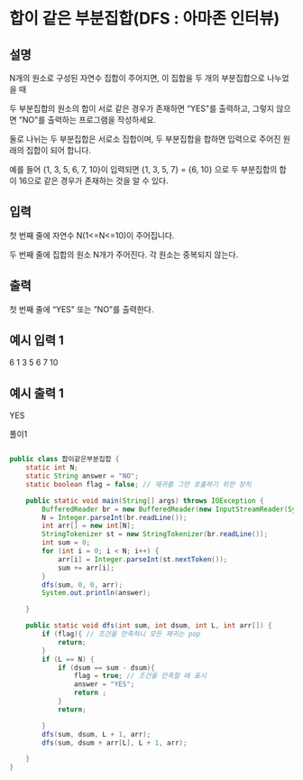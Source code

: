 # 합이 같은 부분집합(DFS : 아마존 인터뷰)
## 설명

N개의 원소로 구성된 자연수 집합이 주어지면, 이 집합을 두 개의 부분집합으로 나누었을 때

두 부분집합의 원소의 합이 서로 같은 경우가 존재하면 “YES"를 출력하고, 그렇지 않으면 ”NO"를 출력하는 프로그램을 작성하세요.

둘로 나뉘는 두 부분집합은 서로소 집합이며, 두 부분집합을 합하면 입력으로 주어진 원래의 집합이 되어 합니다.

예를 들어 {1, 3, 5, 6, 7, 10}이 입력되면 {1, 3, 5, 7} = {6, 10} 으로 두 부분집합의 합이 16으로 같은 경우가 존재하는 것을 알 수 있다.


## 입력
첫 번째 줄에 자연수 N(1<=N<=10)이 주어집니다.

두 번째 줄에 집합의 원소 N개가 주어진다. 각 원소는 중복되지 않는다.


## 출력
첫 번째 줄에 “YES" 또는 ”NO"를 출력한다.


## 예시 입력 1

6
1 3 5 6 7 10  
## 예시 출력 1

YES


 풀이1

```java

public class 합이같은부분집합 {
    static int N;
    static String answer = "NO";
    static boolean flag = false; // 재귀를 그만 호출하기 위한 장치

    public static void main(String[] args) throws IOException {
        BufferedReader br = new BufferedReader(new InputStreamReader(System.in));
        N = Integer.parseInt(br.readLine());
        int arr[] = new int[N];
        StringTokenizer st = new StringTokenizer(br.readLine());
        int sum = 0;
        for (int i = 0; i < N; i++) {
            arr[i] = Integer.parseInt(st.nextToken());
            sum += arr[i];
        }
        dfs(sum, 0, 0, arr);
        System.out.println(answer);

    }

    public static void dfs(int sum, int dsum, int L, int arr[]) {
        if (flag){ // 조건을 만족하니 모든 재귀는 pop
            return;
        }
        if (L == N) {
            if (dsum == sum - dsum){
                flag = true; // 조건을 만족할 때 표시
                answer = "YES";
                return ;
            }
            return;

        }
        dfs(sum, dsum, L + 1, arr);
        dfs(sum, dsum + arr[L], L + 1, arr);

    }
}

```